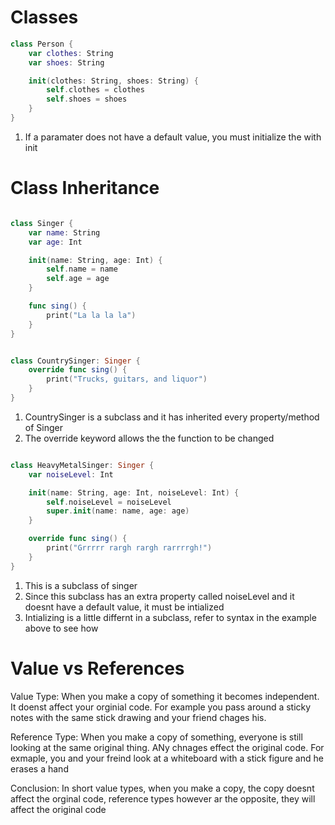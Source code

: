 # Classes

```swift
class Person {
    var clothes: String
    var shoes: String

    init(clothes: String, shoes: String) {
        self.clothes = clothes
        self.shoes = shoes
    }
}

```

1. If a paramater does not have a default value, you must initialize the with init


# Class Inheritance

```swift

class Singer {
    var name: String
    var age: Int

    init(name: String, age: Int) {
        self.name = name
        self.age = age
    }

    func sing() {
        print("La la la la")
    }
}


```

```swift

class CountrySinger: Singer {
    override func sing() {
        print("Trucks, guitars, and liquor")
    }
}

```

1. CountrySinger is a subclass and it has inherited every property/method of Singer
2. The override keyword allows the the function to be changed


```swift

class HeavyMetalSinger: Singer {
    var noiseLevel: Int

    init(name: String, age: Int, noiseLevel: Int) {
        self.noiseLevel = noiseLevel
        super.init(name: name, age: age)
    }

    override func sing() {
        print("Grrrrr rargh rargh rarrrrgh!")
    }
}


```

1. This is a subclass of singer
2. Since this subclass has an extra property called noiseLevel and it doesnt have a default value, it must be intialized
3. Intializing is a little differnt in a subclass, refer to syntax in the example above to see how


# Value vs References

Value Type: When you make a copy of something it becomes independent. It doenst affect your orginial code. For example you pass around a sticky notes with the same stick drawing and your friend chages his.

Reference Type: When you make a copy of something, everyone is still looking at the same original thing. ANy chnages effect the original code. For exmaple, you and your freind look at a whiteboard with a stick figure and he erases a hand


Conclusion: In short value types, when you make a copy, the copy doesnt affect the orginal code, reference types however ar the opposite, they will affect the original code



